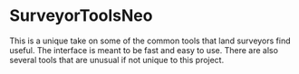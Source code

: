 # SurveyorToolsNeo
This is a unique take on some of the common tools that land surveyors find useful. The interface is meant to be fast and easy to use. There are also several tools that are unusual if not unique to this project.
